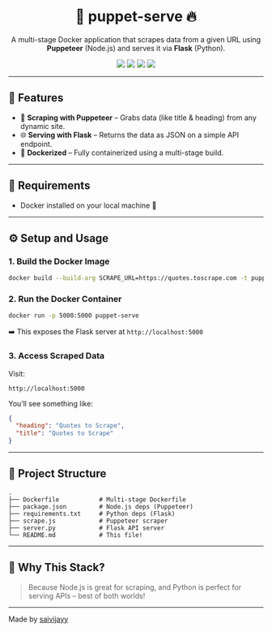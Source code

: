 <h1 align="center">🤖 puppet-serve 🔥</h1>

<p align="center">
  A multi-stage Docker application that scrapes data from a given URL using <strong>Puppeteer</strong> (Node.js) and serves it via <strong>Flask</strong> (Python).
</p>

<p align="center">
  <img src="https://img.shields.io/badge/Dockerized-blue?logo=docker&style=flat-square" />
  <img src="https://img.shields.io/badge/Node.js-18.x-green?logo=node.js&style=flat-square" />
  <img src="https://img.shields.io/badge/Python-3.x-yellow?logo=python&style=flat-square" />
  <img src="https://img.shields.io/badge/Flask-lightgrey?logo=flask&style=flat-square" />
</p>

---

## 🚀 Features

- 📸 **Scraping with Puppeteer** – Grabs data (like title & heading) from any dynamic site.
- 🌐 **Serving with Flask** – Returns the data as JSON on a simple API endpoint.
- 🐳 **Dockerized** – Fully containerized using a multi-stage build.

---

## 🧰 Requirements

- Docker installed on your local machine 🧱

---

## ⚙️ Setup and Usage

### 1. **Build the Docker Image**

```bash
docker build --build-arg SCRAPE_URL=https://quotes.toscrape.com -t puppet-serve .
```

### 2. **Run the Docker Container**

```bash
docker run -p 5000:5000 puppet-serve
```

➡️ This exposes the Flask server at `http://localhost:5000`

### 3. **Access Scraped Data**

Visit:

```text
http://localhost:5000
```

You’ll see something like:

```json
{
  "heading": "Quotes to Scrape",
  "title": "Quotes to Scrape"
}
```

---

## 📁 Project Structure

```text
.
├── Dockerfile           # Multi-stage Dockerfile
├── package.json         # Node.js deps (Puppeteer)
├── requirements.txt     # Python deps (Flask)
├── scrape.js            # Puppeteer scraper
├── server.py            # Flask API server
└── README.md            # This file!
```

---

## 🧠 Why This Stack?

> Because Node.js is great for scraping, and Python is perfect for serving APIs – best of both worlds!

---

Made by [saivijayy](https://github.com/saivijayy)
